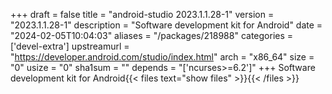 +++
draft = false
title = "android-studio 2023.1.1.28-1"
version = "2023.1.1.28-1"
description = "Software development kit for Android"
date = "2024-02-05T10:04:03"
aliases = "/packages/218988"
categories = ['devel-extra']
upstreamurl = "https://developer.android.com/studio/index.html"
arch = "x86_64"
size = "0"
usize = "0"
sha1sum = ""
depends = "['ncurses>=6.2']"
+++
Software development kit for Android{{< files text="show files" >}}{{< /files >}}